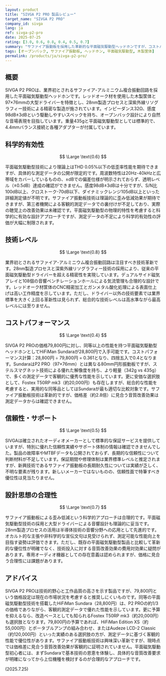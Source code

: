 ```yaml
---
layout: product
title: "SIVGA P2 PRO 製品レビュー"
target_name: "SIVGA P2 PRO"
company_id: sivga
lang: ja
ref: sivga-p2-pro
date: 2025-07-25
rating: [3.0, 0.6, 0.8, 0.4, 0.5, 0.7]
summary: "サファイア振動板を採用した革新的な平面磁気駆動型ヘッドホンですが、コストパフォーマンスの面で課題があります"
tags: [オープンバック, サファイア振動板, ヘッドホン, 平面磁気駆動型, 木製筐体]
permalink: /products/ja/sivga-p2-pro/
---
```

## 概要

SIVGA P2 PROは、業界初とされるサファイア-アルミニウム複合振動回路を採用した平面磁気駆動型ヘッドホンです。レッドオーク材を使用した木製筐体と97×76mmの大型ドライバーを特徴とし、28nm製造プロセスと深紫外線リソグラフィー技術による精密な製造が施されています。インピーダンス32Ω、感度98dB±3dBという駆動しやすいスペックを持ち、オープンバック設計により自然な音場表現を目指しています。重量435gと平面磁気駆動型としては標準的で、4.4mmバランス接続と各種アダプターが付属しています。

## 科学的有効性

$$ \Large \text{0.6} $$

平面磁気駆動型技術により理論上はTHD 0.05%以下の低歪率性能を期待できますが、具体的な測定データの公開が限定的です。周波数特性は20Hz-40kHzと広帯域をカバーしているものの、±dBでの偏差仕様が明示されておらず、透明レベル（±0.5dB）達成の確認ができません。感度98dB±3dBは十分ですが、S/N比100dB以上、クロストーク-70dB以下、ダイナミックレンジ105dB以上といった詳細測定値が不明です。サファイア振動板技術は理論的に歪み低減効果が期待できますが、第三者機関による客観的測定データでの裏付けが不足しており、実際の聴覚上の改善効果は未確認です。平面磁気駆動型の物理的特性を考慮すると科学的に有効な設計アプローチですが、測定データの不足により科学的有効性の評価が大幅に制限されます。

## 技術レベル

$$ \Large \text{0.8} $$

業界初とされるサファイア-アルミニウム複合振動回路は注目すべき技術革新です。28nm製造プロセスと深紫外線リソグラフィー技術の採用により、従来の平面磁気駆動型ドライバーを超える精密性を実現しています。デュアルサイド磁気アレイと108個の音響ベンチレーションホールによる気流管理も合理的な設計です。レッドオーク材筐体のCNC精密加工とガンメタル酸化処理による表面仕上げは高い工作精度を示しています。ただし、ドライバー以外の技術要素では業界標準を大きく上回る革新性は見られず、総合的な技術レベルは高水準ながら最高レベルには至りません。

## コストパフォーマンス

$$ \Large \text{0.4} $$

SIVGA P2 PROの価格79,800円に対し、同等以上の性能を持つ平面磁気駆動型ヘッドホンとしてHiFiMan Sundaraが28,800円で入手可能です。コストパフォーマンス計算：28,800円 ÷ 79,800円 = 0.361となり、四捨五入で0.4となります。SundaraはP2 PRO（97×76mm）とは異なる80mm円形振動板ですが、ステルスマグネット技術による優れた解像度を持ち、より軽量（342g vs 435g）で、多くの測定データで客観的に優秀な性能を示しています。更に安価な選択肢として、Fostex T50RP mk3（約20,000円）も存在しますが、総合的な性能を考慮すると、実用的な同等品としてはSundaraが最も適切な比較対象です。サファイア振動板技術は革新的ですが、価格差（約2.8倍）に見合う音質改善効果は測定データからは確認できません。

## 信頼性・サポート

$$ \Large \text{0.5} $$

SIVGAは確立されたオーディオメーカーとして標準的な保証サービスを提供していますが、特別に優れた信頼性実績やサポート体制の情報は確認できませんでした。製品の故障率やMTBFデータも公開されておらず、長期的な信頼性について判断材料が不足しています。保証期間や修理体制は業界標準レベルと推定されますが、新興技術であるサファイア振動板の長期耐久性については実績が乏しく、不明な要素が残ります。新しいメーカーではないものの、信頼性面で特筆すべき優位性は見当たりません。

## 設計思想の合理性

$$ \Large \text{0.7} $$

サファイア振動板による歪み低減という科学的アプローチは合理的です。平面磁気駆動型技術の採用と大型ドライバーによる音響設計も理論的に妥当です。28nm製造プロセスの活用は半導体技術の音響分野への応用として先進的です。オカルト的な主張や非科学的な宣伝文句は見受けられず、測定可能な性能向上を目指す姿勢は評価できます。ただし、既存の平面磁気駆動型製品と比較して革新的な優位性が明確でなく、技術投入に対する音質改善効果の費用対効果に疑問があります。専用オーディオ機器としての存在意義は認められますが、価格に見合う合理性には課題があります。

## アドバイス

SIVGA P2 PROは技術的野心と工作品質の高さを示す製品ですが、79,800円という価格設定は現在の市場状況を考慮すると推奨しにくいものです。同等の平面磁気駆動型技術を搭載したHiFiMan Sundara（28,800円）は、P2 PROの約1/3の価格でありながら、客観的測定データで優れた性能を示しています。更に予算を抑えるなら、改造ベースとしても知られるFostex T50RP mk3（約20,000円）も選択肢となります。79,800円の予算であれば、HiFiMan Edition XS（約55,000円）とポータブルアンプの組み合わせ、またはAudeze LCD-2 Classic（約120,000円）といった実績のある選択肢の方が、測定データに基づく客観的性能で優位性があります。サファイア振動板技術は興味深い革新ですが、現時点では価格差に見合う音質改善効果が客観的に証明されていません。平面磁気駆動型初心者には、まずSundaraで基本技術の恩恵を体験し、具体的な音質改善要求が明確になってから上位機種を検討するのが合理的なアプローチです。

(2025.7.25)
